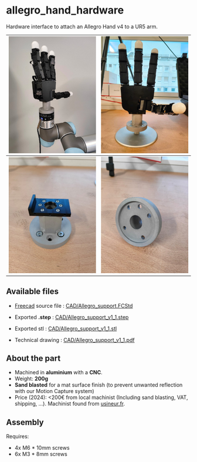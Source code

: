 # allegro_hand_hardware
Hardware interface to attach an Allegro Hand v4 to a UR5 arm.

![Hand mounted on ur5](images/Allegro_support_1.jpeg) | ![Hand on stand](images/Allegro_support_2.jpeg)
:-------------------------:|:-------------------------:
![Base plate on interface](images/Allegro_support_3.jpeg) | ![Interface bottom](images/Allegro_support_4.jpeg)

## Available files
* [Freecad](https://www.freecad.org) source file : [CAD/Allegro_support.FCStd](CAD/Allegro_support.FCStd)
* Exported **.step** : [CAD/Allegro_support_v1_1.step](CAD/Allegro_support_v1_1.step)
* Exported stl : [CAD/Allegro_support_v1_1.stl](CAD/Allegro_support_v1_1.stl)

* Technical drawing : [CAD/Allegro_support_v1_1.pdf](CAD/Allegro_support_v1_1.pdf)

## About the part
* Machined in **aluminium** with a **CNC**.
* Weight: **200g**
* **Sand blasted** for a mat surface finish (to prevent unwanted reflection with our Motion Capture system)
* Price (2024): <200€ from local machinist (Including sand blasting, VAT, shipping, ...). Machinist found from [usineur.fr](https://usineur.fr).

## Assembly
Requires:
* 4x M6 * 10mm screws
* 6x M3 * 8mm screws